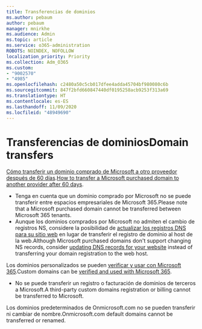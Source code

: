 ```yaml
---
title: Transferencias de dominios
ms.author: pebaum
author: pebaum
manager: mnirkhe
ms.audience: Admin
ms.topic: article
ms.service: o365-administration
ROBOTS: NOINDEX, NOFOLLOW
localization_priority: Priority
ms.collection: Adm_O365
ms.custom:
- "9002570"
- "4985"
ms.openlocfilehash: c2480a50c5cb017dfee4adda45704bf980080c6b
ms.sourcegitcommit: 847f2bfd660847440df0195258acb9253f313a69
ms.translationtype: HT
ms.contentlocale: es-ES
ms.lasthandoff: 11/09/2020
ms.locfileid: "48949690"
---
```

# <a name="domain-transfers"></a><span data-ttu-id="b3d75-102">Transferencias de dominios</span><span class="sxs-lookup"><span data-stu-id="b3d75-102">Domain transfers</span></span>

<span data-ttu-id="b3d75-103">[Cómo transferir un dominio comprado de Microsoft a otro proveedor después de 60 días](https://docs.microsoft.com/microsoft-365/admin/get-help-with-domains/transfer-a-domain-from-microsoft-to-another-host).</span><span class="sxs-lookup"><span data-stu-id="b3d75-103">[How to transfer a Microsoft purchased domain to another provider after 60 days](https://docs.microsoft.com/microsoft-365/admin/get-help-with-domains/transfer-a-domain-from-microsoft-to-another-host).</span></span>

- <span data-ttu-id="b3d75-104">Tenga en cuenta que un dominio comprado por Microsoft no se puede transferir entre espacios empresariales de Microsoft 365.</span><span class="sxs-lookup"><span data-stu-id="b3d75-104">Please note that a Microsoft purchased domain cannot be transferred between Microsoft 365 tenants.</span></span>
- <span data-ttu-id="b3d75-105">Aunque los dominios comprados por Microsoft no admiten el cambio de registros NS, considere la posibilidad de [actualizar los registros DNS para su sitio web](https://docs.microsoft.com/microsoft-365/admin/dns/update-dns-records-to-retain-current-hosting-provider?view=o365-worldwide) en lugar de transferir el registro de dominio al host de la web.</span><span class="sxs-lookup"><span data-stu-id="b3d75-105">Although Microsoft purchased domains don't support changing NS records, consider [updating DNS records for your website](https://docs.microsoft.com/microsoft-365/admin/dns/update-dns-records-to-retain-current-hosting-provider?view=o365-worldwide) instead of transferring your domain registration to the web host.</span></span>

<span data-ttu-id="b3d75-106">Los dominios personalizados se pueden [verificar y usar con Microsoft 365](https://docs.microsoft.com/microsoft-365/admin/setup/add-domain?view=o365-worldwide).</span><span class="sxs-lookup"><span data-stu-id="b3d75-106">Custom domains can be [verified and used with Microsoft 365](https://docs.microsoft.com/microsoft-365/admin/setup/add-domain?view=o365-worldwide).</span></span>

- <span data-ttu-id="b3d75-107">No se puede transferir un registro o facturación de dominios de terceros a Microsoft.</span><span class="sxs-lookup"><span data-stu-id="b3d75-107">A third-party custom domains registration or billing cannot be transferred to Microsoft.</span></span>

<span data-ttu-id="b3d75-108">Los dominios predeterminados de Onmicrosoft.com no se pueden transferir ni cambiar de nombre.</span><span class="sxs-lookup"><span data-stu-id="b3d75-108">Onmicrosoft.com default domains cannot be transferred or renamed.</span></span>

